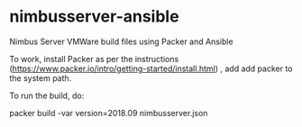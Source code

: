 # nimbusserver-ansible
Nimbus Server VMWare build files using Packer and Ansible

To work, install Packer as per the instructions (https://www.packer.io/intro/getting-started/install.html)
, add add packer to the system path.

To run the build, do:

packer build -var version=2018.09 nimbusserver.json

 

